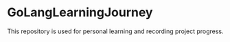 # GoLangLearningJourney
This repository is used for personal learning and recording project progress.
